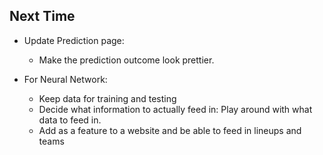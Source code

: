 ## Next Time
* Update Prediction page:
  * Make the prediction outcome look prettier.

* For Neural Network:
  * Keep data for training and testing
  * Decide what information to actually feed in: Play around with what data to feed in.
  * Add as a feature to a website and be able to feed in lineups and teams
